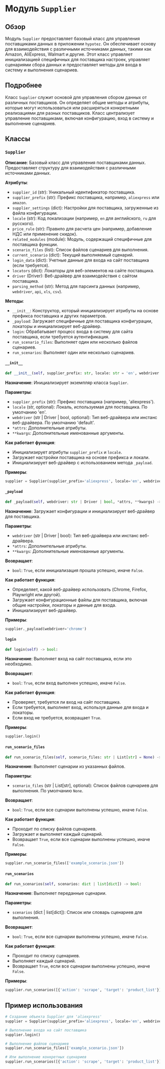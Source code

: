 # Модуль `Supplier`

## Обзор

Модуль `Supplier` предоставляет базовый класс для управления поставщиками данных в приложении `hypotez`. Он обеспечивает основу для взаимодействия с различными источниками данных, такими как Amazon, AliExpress, Walmart и другие. Этот класс управляет инициализацией специфичных для поставщика настроек, управляет сценариями сбора данных и предоставляет методы для входа в систему и выполнения сценариев.

## Подробнее

Класс `Supplier` служит основой для управления сбором данных от различных поставщиков. Он определяет общие методы и атрибуты, которые могут использоваться или расширяться конкретными реализациями для разных поставщиков. Класс централизует управление поставщиками, включая конфигурацию, вход в систему и выполнение сценариев.

## Классы

### `Supplier`

**Описание**: Базовый класс для управления поставщиками данных. Предоставляет структуру для взаимодействия с различными источниками данных.

**Атрибуты**:

- `supplier_id` (str): Уникальный идентификатор поставщика.
- `supplier_prefix` (str): Префикс поставщика, например, `aliexpress` или `amazon`.
- `supplier_settings` (dict): Настройки для поставщика, загруженные из файла конфигурации.
- `locale` (str): Код локализации (например, `en` для английского, `ru` для русского).
- `price_rule` (str): Правило для расчета цен (например, добавление НДС или применение скидок).
- `related_modules` (module): Модуль, содержащий специфичные для поставщика функции.
- `scenario_files` (list): Список файлов сценариев для выполнения.
- `current_scenario` (dict): Текущий выполняемый сценарий.
- `login_data` (dict): Учетные данные для входа на сайт поставщика (если требуется).
- `locators` (dict): Локаторы для веб-элементов на сайте поставщика.
- `driver` (Driver): Веб-драйвер для взаимодействия с сайтом поставщика.
- `parsing_method` (str): Метод для парсинга данных (например, `webdriver`, `api`, `xls`, `csv`).

**Методы**:

- `__init__`: Конструктор, который инициализирует атрибуты на основе префикса поставщика и других параметров.
- `_payload`: Загружает специфичные для поставщика конфигурации, локаторы и инициализирует веб-драйвер.
- `login`: Обрабатывает процесс входа в систему для сайта поставщика, если требуется аутентификация.
- `run_scenario_files`: Выполняет один или несколько файлов сценариев.
- `run_scenarios`: Выполняет один или несколько сценариев.

#### `__init__`

```python
def __init__(self, supplier_prefix: str, locale: str = 'en', webdriver: str | Driver | bool = 'default', *attrs, **kwargs) -> None:
```

**Назначение**: Инициализирует экземпляр класса `Supplier`.

**Параметры**:

- `supplier_prefix` (str): Префикс поставщика (например, 'aliexpress').
- `locale` (str, optional): Локаль, используемая для поставщика. По умолчанию 'en'.
- `webdriver` (str | Driver | bool, optional): Тип веб-драйвера или инстанс веб-драйвера. По умолчанию 'default'.
- `*attrs`: Дополнительные атрибуты.
- `**kwargs`: Дополнительные именованные аргументы.

**Как работает функция**:

- Инициализирует атрибуты `supplier_prefix` и `locale`.
- Загружает настройки поставщика на основе префикса и локали.
- Инициализирует веб-драйвер с использованием метода `_payload`.

**Примеры**:

```python
supplier = Supplier(supplier_prefix='aliexpress', locale='en', webdriver='chrome')
```

#### `_payload`

```python
def _payload(self, webdriver: str | Driver | bool, *attrs, **kwargs) -> bool:
```

**Назначение**: Загружает конфигурации и инициализирует веб-драйвер для поставщика.

**Параметры**:

- `webdriver` (str | Driver | bool): Тип веб-драйвера или инстанс веб-драйвера.
- `*attrs`: Дополнительные атрибуты.
- `**kwargs`: Дополнительные именованные аргументы.

**Возвращает**:

- `bool`: `True`, если инициализация прошла успешно, иначе `False`.

**Как работает функция**:

- Определяет, какой веб-драйвер использовать (Chrome, Firefox, Playwright или другой).
- Загружает конфигурационные файлы для поставщика, включая общие настройки, локаторы и данные для входа.
- Инициализирует веб-драйвер.

**Примеры**:

```python
supplier._payload(webdriver='chrome')
```

#### `login`

```python
def login(self) -> bool:
```

**Назначение**: Выполняет вход на сайт поставщика, если это необходимо.

**Возвращает**:

- `bool`: `True`, если вход выполнен успешно, иначе `False`.

**Как работает функция**:

- Проверяет, требуется ли вход на сайт поставщика.
- Если требуется, выполняет вход, используя данные для входа и локаторы.
- Если вход не требуется, возвращает `True`.

**Примеры**:

```python
supplier.login()
```

#### `run_scenario_files`

```python
def run_scenario_files(self, scenario_files: str | List[str] = None) -> bool:
```

**Назначение**: Выполняет сценарии из указанных файлов.

**Параметры**:

- `scenario_files` (str | List[str], optional): Список файлов сценариев для выполнения. По умолчанию `None`.

**Возвращает**:

- `bool`: `True`, если все сценарии выполнены успешно, иначе `False`.

**Как работает функция**:

- Проходит по списку файлов сценариев.
- Загружает и выполняет каждый сценарий.
- Возвращает `True`, если все сценарии выполнены успешно, иначе `False`.

**Примеры**:

```python
supplier.run_scenario_files(['example_scenario.json'])
```

#### `run_scenarios`

```python
def run_scenarios(self, scenarios: dict | list[dict]) -> bool:
```

**Назначение**: Выполняет переданные сценарии.

**Параметры**:

- `scenarios` (dict | list[dict]): Список или словарь сценариев для выполнения.

**Возвращает**:

- `bool`: `True`, если все сценарии выполнены успешно, иначе `False`.

**Как работает функция**:

- Проходит по списку сценариев.
- Выполняет каждый сценарий.
- Возвращает `True`, если все сценарии выполнены успешно, иначе `False`.

**Примеры**:

```python
supplier.run_scenarios([{'action': 'scrape', 'target': 'product_list'}])
```

## Пример использования

```python
# Создание объекта Supplier для 'aliexpress'
supplier = Supplier(supplier_prefix='aliexpress', locale='en', webdriver='chrome')

# Выполнение входа на сайт поставщика
supplier.login()

# Выполнение файлов сценариев
supplier.run_scenario_files(['example_scenario.json'])

# Или выполнение конкретных сценариев
supplier.run_scenarios([{'action': 'scrape', 'target': 'product_list'}])
```